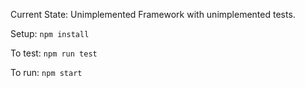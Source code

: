 Current State: Unimplemented Framework with unimplemented tests.

Setup: `npm install`

To test: `npm run test`

To run: `npm start`